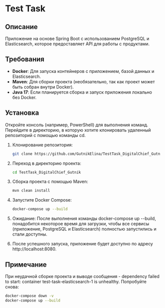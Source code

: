 # Test Task

## Описание
Приложение на основе Spring Boot с использованием PostgreSQL и Elasticsearch, которое предоставляет API для работы с продуктами.

## Требования

- **Docker**: Для запуска контейнеров с приложением, базой данных и Elasticsearch.
- **Maven**: Для сборки проекта (необязательно, так как проект может быть собран внутри Docker).
- **Java 17**: Если планируется сборка и запуск приложения локально без Docker.

## Установка

Откройте консоль (например, PowerShell) для выполнения команд. Перейдите в директорию, в которую хотите клонировать удаленный репозиторий с помощью команды cd.
1. Клонирование репозитория:
   ```bash
   git clone https://github.com/GutnikElina/TestTask_DigitalChief_Gutnik

2. Переход в директорию проекта:
   ```bash
   cd TestTask_DigitalChief_Gutnik
   
3. Сборка проекта с помощью Maven:
   ```bash
   mvn clean install

4. Запустите Docker Compose:
   ```bash
   docker-compose up --build

5. Ожидание: После выполнения команды docker-compose up --build, понадобится некоторое время для загрузки, чтобы все сервисы (приложение, PostgreSQL и Elasticsearch) полностью запустились и стали доступны.

6. После успешного запуска, приложение будет доступно по адресу http://localhost:8080.

## Примечание
При неудачной сборке проекта и выводе сообщения - 
dependency failed to start: container test-task-elasticsearch-1 is unhealthy. Попробуйте снова:
   ```bash
   docker-compose down -v
   docker-compose up --build

